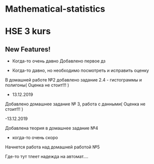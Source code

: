 # Mathematical-statistics
# HSE 3 kurs



## New Features!

- Когда-то  очень давно
  Добавлено первое дз

- Когда-то  давно, но необходимо посмотреть и исправить оценку

В домашней работе №2 добавлено задание 2.4 - гистограммы и полигоны(  Оценка не стоит!!! )

- 13.12.2019

Добавлено домашнее задание № 3, работа с данными(  Оценка не стоит!!!  )

-13.12.2019

Добавлена теория  в домашнее задание №4 

- когда-то очень скоро

Начнется работа над домашней работой №5

Где-то тут тлеет надежда на автомат....
